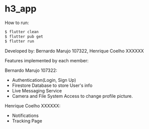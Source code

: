 # h3_app

How to run:

```sh
$ flutter clean
$ flutter pub get
$ flutter run
```

Developed by: Bernardo Marujo 107322, Henrique Coelho XXXXXX

Features implemented by each member:

Bernardo Marujo 107322:
- Authentication(Login, Sign Up)
- Firestore Database to store User's info
- Live Messaging Service
- Camera and File System Access to change profile picture. 

Henrique Coelho XXXXXX:
- Notifications
- Tracking Page